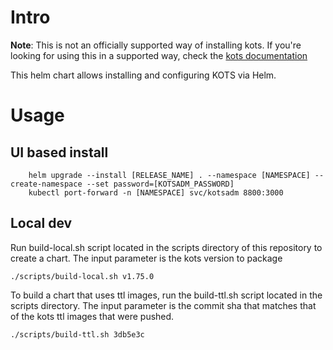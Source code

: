 # Intro

**Note**: This is not an officially supported way of installing kots. If you're looking for using this in a supported way, check the [kots documentation](https://kots.io/kotsadm/installing/installing-a-kots-app/)

This helm chart allows installing and configuring KOTS via Helm.

# Usage

## UI based install 

```shell
    helm upgrade --install [RELEASE_NAME] . --namespace [NAMESPACE] --create-namespace --set password=[KOTSADM_PASSWORD]
    kubectl port-forward -n [NAMESPACE] svc/kotsadm 8800:3000
```

## Local dev

Run build-local.sh script located in the scripts directory of this repository to create a chart.
The input parameter is the kots version to package

```
./scripts/build-local.sh v1.75.0
```

To build a chart that uses ttl images, run the build-ttl.sh script located in the scripts directory.
The input parameter is the commit sha that matches that of the kots ttl images that were pushed.
```
./scripts/build-ttl.sh 3db5e3c
```
